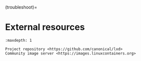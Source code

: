 (troubleshoot)=
# External resources

```{toctree}
:maxdepth: 1

Project repository <https://github.com/canonical/lxd>
Community image server <https://images.linuxcontainers.org>
```
